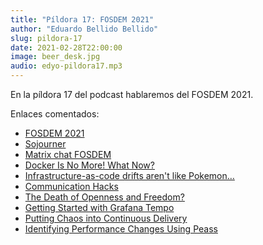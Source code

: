 ```yaml
---
title: "Píldora 17: FOSDEM 2021"
author: "Eduardo Bellido Bellido"
slug: pildora-17
date: 2021-02-28T22:00:00
image: beer_desk.jpg
audio: edyo-pildora17.mp3
---
```


En la píldora 17 del podcast hablaremos del FOSDEM 2021.

<!--more-->

Enlaces comentados:

- [FOSDEM 2021](https://fosdem.org/2021/)
- [Sojourner](https://fosdem.sojourner.rocks/)
- [Matrix chat FOSDEM](https://chat.fosdem.org/)
- [Docker Is No More! What Now?](https://fosdem.sojourner.rocks/event/11278)
- [Infrastructure-as-code drifts aren't like Pokemon…](https://fosdem.sojourner.rocks/event/11747)
- [Communication Hacks](https://fosdem.sojourner.rocks/event/11328)
- [The Death of Openness and Freedom?](https://fosdem.sojourner.rocks/event/11129)
- [Getting Started with Grafana Tempo](https://fosdem.sojourner.rocks/event/10899)
- [Putting Chaos into Continuous Delivery](https://fosdem.sojourner.rocks/event/11409)
- [Identifying Performance Changes Using Peass](https://fosdem.sojourner.rocks/event/11219)
